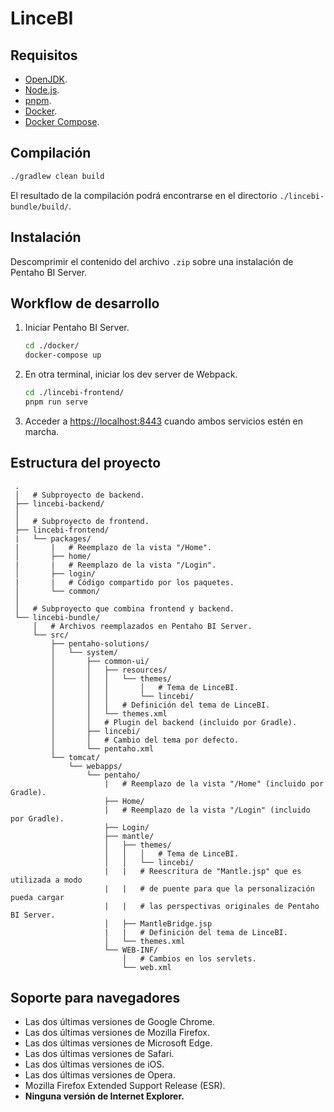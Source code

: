 # LinceBI

## Requisitos

 * [OpenJDK](https://www.azul.com/downloads/zulu-community/).
 * [Node.js](https://nodejs.org/en/download/package-manager/).
 * [pnpm](https://pnpm.io).
 * [Docker](https://docs.docker.com/install/).
 * [Docker Compose](https://docs.docker.com/compose/install/).

## Compilación

```sh
./gradlew clean build
```

El resultado de la compilación podrá encontrarse en el directorio `./lincebi-bundle/build/`.

## Instalación

Descomprimir el contenido del archivo `.zip` sobre una instalación de Pentaho BI Server.

## Workflow de desarrollo

 1. Iniciar Pentaho BI Server.
    ```sh
    cd ./docker/
    docker-compose up
    ```

 2. En otra terminal, iniciar los dev server de Webpack.
    ```sh
    cd ./lincebi-frontend/
    pnpm run serve
    ```

 3. Acceder a [https://localhost:8443](https://localhost:8443) cuando ambos servicios estén en
    marcha.

## Estructura del proyecto

```
 .
 │   # Subproyecto de backend.
 ├── lincebi-backend/
 │
 │   # Subproyecto de frontend.
 ├── lincebi-frontend/ 
 |   └── packages/
 |       |   # Reemplazo de la vista "/Home".
 │       ├── home/
 |       |   # Reemplazo de la vista "/Login".
 │       ├── login/
 |       |   # Código compartido por los paquetes.
 │       └── common/
 │
 │   # Subproyecto que combina frontend y backend.
 └── lincebi-bundle/
     │   # Archivos reemplazados en Pentaho BI Server.
     └── src/
         ├── pentaho-solutions/
         │   └── system/
         │       ├── common-ui/
         │       │   ├── resources/
         │       │   │   └── themes/
         │       │   │       │   # Tema de LinceBI.
         │       │   │       └── lincebi/
         │       │   │   # Definición del tema de LinceBI.
         │       │   └── themes.xml
         │       │   # Plugin del backend (incluido por Gradle).
         │       ├── lincebi/
         │       │   # Cambio del tema por defecto.
         │       └── pentaho.xml
         └── tomcat/
             └── webapps/
                 └── pentaho/
                     |   # Reemplazo de la vista "/Home" (incluido por Gradle).
                     ├── Home/
                     |   # Reemplazo de la vista "/Login" (incluido por Gradle).
                     ├── Login/
                     ├── mantle/
                     │   ├── themes/
                     │   │   │   # Tema de LinceBI.
                     │   │   └── lincebi/
                     |   |   # Reescritura de "Mantle.jsp" que es utilizada a modo
                     |   |   # de puente para que la personalización pueda cargar
                     |   |   # las perspectivas originales de Pentaho BI Server.
                     │   ├── MantleBridge.jsp
                     |   |   # Definición del tema de LinceBI.
                     │   └── themes.xml
                     └── WEB-INF/
                         │   # Cambios en los servlets.
                         └── web.xml
```

## Soporte para navegadores

 * Las dos últimas versiones de Google Chrome.
 * Las dos últimas versiones de Mozilla Firefox.
 * Las dos últimas versiones de Microsoft Edge.
 * Las dos últimas versiones de Safari.
 * Las dos últimas versiones de iOS.
 * Las dos últimas versiones de Opera.
 * Mozilla Firefox Extended Support Release (ESR).
 * **Ninguna versión de Internet Explorer.**

